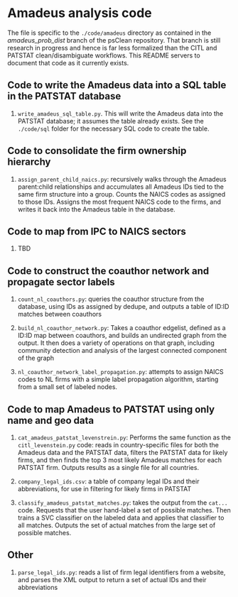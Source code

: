 Amadeus analysis code
===============


The file is specific to the `./code/amadeus` directory as contained in the *amadeus_prob_dist* branch of the psClean repository. That branch is still research in progress and hence is far less formalized than the CITL and PATSTAT clean/disambiguate workflows. This README servers to document that code as it currently exists. 


Code to write the Amadeus data into a SQL table in the PATSTAT database
---------------

1. `write_amadeus_sql_table.py`. This will write the Amadeus data into the PATSTAT database; it assumes the table already exists. See the `./code/sql` folder for the necessary SQL code to create the table.

Code to consolidate the firm ownership hierarchy
-----------

1. `assign_parent_child_naics.py`: recursively walks through the Amadeus parent:child relationships and accumulates all Amadeus IDs tied to the same firm structure into a group. Counts the NAICS codes as assigned to those IDs. Assigns the most frequent NAICS code to the firms, and writes it back into the Amadeus table in the database. 

Code to map from IPC to NAICS sectors
-------------------


1. TBD

Code to construct the coauthor network and propagate sector labels
---------------

1. `count_nl_coauthors.py`: queries the coauthor structure from the database, using IDs as assigned by dedupe, and outputs a table of ID:ID matches between coauthors 

2. `build_nl_coauthor_network.py`: Takes a coauthor edgelist, defined as a ID:ID map between coauthors, and builds an undirected graph from the output. It then does a variety of operations on that graph, including community detection and analysis of the largest connected component of the graph

3. `nl_coauthor_network_label_propagation.py`: attempts to assign NAICS codes to NL firms with a simple label propagation algorithm, starting from a small set of labeled nodes. 


Code to map Amadeus to PATSTAT using only name and geo data
---------------------

1. `cat_amadeus_patstat_levenstrein.py`: Performs the same function as the `citl_levenstein.py` code: reads in country-specific files for both the Amadeus data and the PATSTAT data, filters the PATSTAT data for likely firms, and then finds the top 3 most likely Amadeus matches for each PATSTAT firm. Outputs results as a single file for all countries. 

2. `company_legal_ids.csv`: a table of company legal IDs and their abbreviations, for use in filtering for likely firms in PATSTAT

3. `classify_amadeus_patstat_matches.py`: takes the output from the `cat...` code. Requests that the user hand-label a set of possible matches. Then trains a SVC classifier on the labeled data and applies that classifier to all matches. Outputs the set of actual matches from the large set of possible matches. 


Other
-----------------

1. `parse_legal_ids.py`: reads a list of firm legal identifiers from a website, and parses the XML output to return a set of actual IDs and their abbreviations
